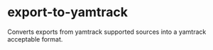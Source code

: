 # export-to-yamtrack

Converts exports from yamtrack supported sources into a yamtrack acceptable format. 